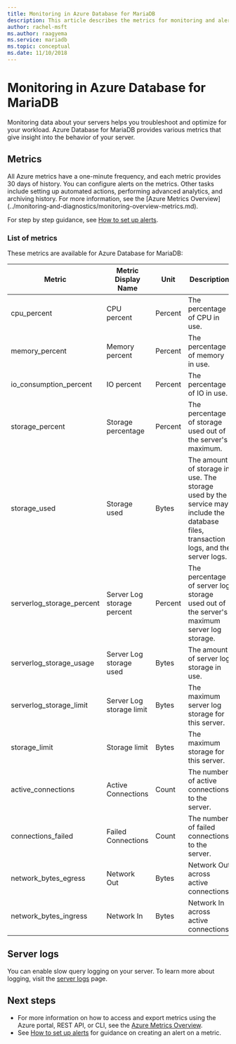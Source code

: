 ```yaml
---
title: Monitoring in Azure Database for MariaDB
description: This article describes the metrics for monitoring and alerting for Azure Database for MariaDB, including CPU, storage, and connection statistics.
author: rachel-msft
ms.author: raagyema
ms.service: mariadb
ms.topic: conceptual
ms.date: 11/10/2018
---
```

# Monitoring in Azure Database for MariaDB
Monitoring data about your servers helps you troubleshoot and optimize for your workload. Azure Database for MariaDB provides various metrics that give insight into the behavior of your server.

## Metrics
All Azure metrics have a one-minute frequency, and each metric provides 30 days of history. You can configure alerts on the metrics. Other tasks include setting up automated actions, performing advanced analytics, and archiving history. For more information, see the [Azure Metrics Overview]
(../monitoring-and-diagnostics/monitoring-overview-metrics.md).

For step by step guidance, see [How to set up alerts](howto-alert-metric.md).

### List of metrics
These metrics are available for Azure Database for MariaDB:

|Metric|Metric Display Name|Unit|Description|
|---|---|---|---|
|cpu_percent|CPU percent|Percent|The percentage of CPU in use.|
|memory_percent|Memory percent|Percent|The percentage of memory in use.|
|io_consumption_percent|IO percent|Percent|The percentage of IO in use.|
|storage_percent|Storage percentage|Percent|The percentage of storage used out of the server's maximum.|
|storage_used|Storage used|Bytes|The amount of storage in use. The storage used by the service may include the database files, transaction logs, and the server logs.|
|serverlog_storage_percent|Server Log storage percent|Percent|The percentage of server log storage used out of the server's maximum server log storage.|
|serverlog_storage_usage|Server Log storage used|Bytes|The amount of server log storage in use.|
|serverlog_storage_limit|Server Log storage limit|Bytes|The maximum server log storage for this server.|
|storage_limit|Storage limit|Bytes|The maximum storage for this server.|
|active_connections|Active Connections|Count|The number of active connections to the server.|
|connections_failed|Failed Connections|Count|The number of failed connections to the server.|
|network_bytes_egress|Network Out|Bytes|Network Out across active connections.|
|network_bytes_ingress|Network In|Bytes|Network In across active connections.|

## Server logs
You can enable slow query logging on your server. To learn more about logging, visit the [server logs](concepts-server-logs.md) page.

## Next steps
- For more information on how to access and export metrics using the Azure portal, REST API, or CLI, see the [Azure Metrics Overview](../monitoring-and-diagnostics/monitoring-overview-metrics.md).
 - See [How to set up alerts](howto-alert-metric.md) for guidance on creating an alert on a metric.
